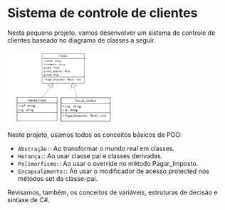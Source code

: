 # Sistema de controle de clientes

Nesta pequeno projeto, vamos desenvolver um sistema de controle de clientes baseado no diagrama de classes a seguir.

<p align="left">
  <img src="https://github.com/lopesestacio/Desenvolvedor-Back-End-Senai/blob/master/images/Projeto I - Classes.png" width="50%",  title="classes">
</p>

Neste projeto, usamos todos os conceitos básicos de POO:

- `Abstração:`: Ao transformar o mundo real em classes.
- `Herança:`: Ao usar classe pai e classes derivadas.
- `Polimorfismo:`: Ao usar o override no método Pagar_Imposto.
- `Encapsulamento:`: Ao usar o modificador de acesso protected nos métodos set da classe-pai.

Revisamos, também, os conceitos de variáveis, estruturas de decisão e sintaxe de C#.
